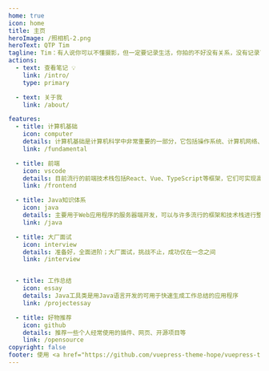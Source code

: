 ```yaml
---
home: true
icon: home
title: 主页
heroImage: /照相机-2.png
heroText: QTP Tim
tagline: Tim：有人说你可以不懂摄影，但一定要记录生活，你拍的不好没有关系，没有记录下来才是最可惜的一点，因为很多事情过后，已经不能凭空想象起来了，当按下快门的那一刻，时间就停在了这里，影像的意义，在于把尽心的瞬间变成一个永恒，当你回看的时候，回忆起当时的心情，他会比让这段回忆变得更加具体，也更加鲜活一些。
actions:
  - text: 查看笔记 💡
    link: /intro/
    type: primary

  - text: 关于我
    link: /about/

features:
  - title: 计算机基础
    icon: computer
    details: 计算机基础是计算机科学中非常重要的一部分，它包括操作系统、计算机网络、数据结构、计算机组成原理等方面。
    link: /fundamental

  - title: 前端
    icon: vscode
    details: 目前流行的前端技术栈包括React、Vue、TypeScript等框架，它们可实现高效的开发、优化和管理Web应用程序
    link: /frontend

  - title: Java知识体系
    icon: java
    details: 主要用于Web应用程序的服务器端开发，可以与许多流行的框架和技术栈进行整合，如Spring、MyBatis等
    link: /java

  - title: 大厂面试
    icon: interview
    details: 准备好，全面进阶；大厂面试，挑战不止，成功仅在一念之间
    link: /interview


  - title: 工作总结
    icon: essay
    details: Java工具类是用Java语言开发的可用于快速生成工作总结的应用程序
    link: /projectessay

  - title: 好物推荐
    icon: github
    details: 推荐一些个人经常使用的插件、网页、开源项目等
    link: /opensource
copyright: false
footer: 使用 <a href="https://github.com/vuepress-theme-hope/vuepress-theme-hope" target="_blank">Github © VuePress Theme Hope</a> 主题 | MIT 协议 | 版权所有 © 2024-present Qtp
---
```

